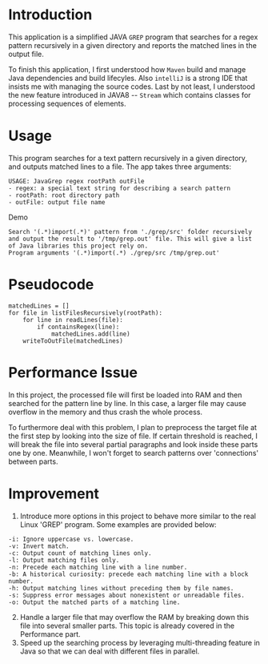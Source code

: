 # Introduction
This application is a simplified JAVA `GREP` program that searches for a regex pattern recursively in a given directory and reports the matched lines in the output file.

To finish this application, I first understood how `Maven` build and manage Java dependencies and build lifecyles. Also `intelliJ` is a strong IDE that insists me with managing the source codes. Last by not least, I understood the new feature introduced in JAVA8 -- `Stream` which contains classes for processing sequences of elements.

# Usage
This program searches for a text pattern recursively in a given directory, and outputs matched lines to a file. The app takes three arguments:
```
USAGE: JavaGrep regex rootPath outFile
- regex: a special text string for describing a search pattern
- rootPath: root directory path
- outFile: output file name
```
Demo
```
Search '(.*)import(.*)' pattern from './grep/src' folder recursively and output the result to '/tmp/grep.out' file. This will give a list of Java libraries this project rely on.
Program arguments '(.*)import(.*) ./grep/src /tmp/grep.out'
```

# Pseudocode
```
matchedLines = []
for file in listFilesRecursively(rootPath):
    for line in readLines(file):
        if containsRegex(line):
            matchedLines.add(line)
    writeToOutFile(matchedLines)
```

# Performance Issue
In this project, the processed file will first be loaded into RAM and then searched for the pattern line by line. In this case, a larger file may cause overflow in the memory and thus crash the whole process.

To furthermore deal with this problem, I plan to preprocess the target file at the first step by looking into the size of file. If certain threshold is reached, I will break the file into several partial paragraphs and look inside these parts one by one. Meanwhile, I won't forget to search patterns over 'connections' between parts.

# Improvement
1. Introduce more options in this project to behave more similar to the real Linux 'GREP' program. Some examples are provided below:
```
-i: Ignore uppercase vs. lowercase.
-v: Invert match.
-c: Output count of matching lines only.
-l: Output matching files only.
-n: Precede each matching line with a line number.
-b: A historical curiosity: precede each matching line with a block number.
-h: Output matching lines without preceding them by file names.
-s: Suppress error messages about nonexistent or unreadable files.
-o: Output the matched parts of a matching line.
```
2. Handle a larger file that may overflow the RAM by breaking down this file into several smaller parts. This topic is already covered in the Performance part.
3. Speed up the searching process by leveraging multi-threading feature in Java so that we can deal with different files in parallel.

